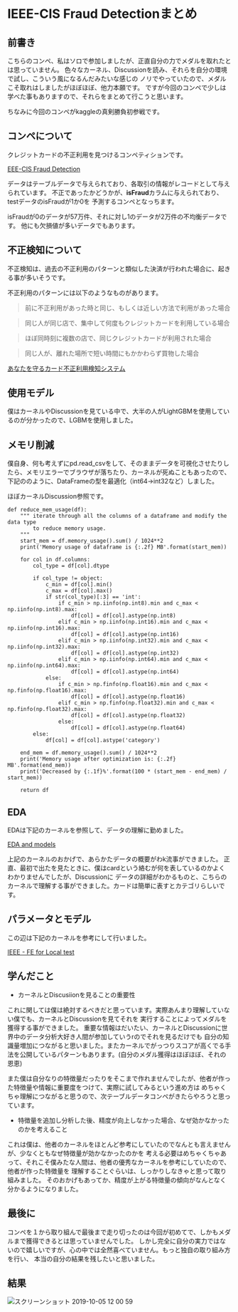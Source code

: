 # IEEE-CIS Fraud Detectionまとめ

## 前書き

こちらのコンペ、私はソロで参加しましたが、正直自分の力でメダルを取れたとは思っていません。
色々なカーネル、Discussionを読み、それらを自分の環境で試し、こういう風になるんだみたいな感じの
ノリでやっていたので、メダルこそ取れはしましたがほぼほぼ、他力本願です。
ですが今回のコンペで少しは学べた事もありますので、それらをまとめて行こうと思います。

ちなみに今回のコンペがkaggleの真剣勝負初参戦です。

## コンペについて

クレジットカードの不正利用を見つけるコンペティションです。

[EEE-CIS Fraud Detection](https://www.kaggle.com/c/ieee-fraud-detection)

データはテーブルデータで与えられており、各取引の情報がレコードとして与えられています。
不正であったかどうかが、**isFraud**カラムに与えられており、testデータのisFraudが1か0を
予測するコンペとなっちます。


isFraudが0のデータが57万件、それに対し1のデータが2万件の不均衡データです。
他にも欠損値が多いデータでもあります。

## 不正検知について

不正検知は、過去の不正利用のパターンと類似した決済が行われた場合に、起きる事が多いそうです。

不正利用のパターンには以下のようなものがあります。

> 前に不正利用があった時と同じ、もしくは近しい方法で利用があった場合

>同じ人が同じ店で、集中して何度もクレジットカードを利用している場合

>ほぼ同時刻に複数の店で、同じクレジットカードが利用された場合

>同じ人が、離れた場所で短い時間にもかかわらず買物した場合

[あなたを守るカード不正利用検知システム](https://www.smbc-card.com/mem/hitotoki/learn/fraud.jsp)


## 使用モデル

僕はカーネルやDiscussionを見ている中で、大半の人がLightGBMを使用しているのが分かったので、LGBMを使用しました。

## メモリ削減

僕自身、何も考えずにpd.read_csvをして、そのままデータを可視化させたりしたら、メモリエラーでブラウザが落ちたり、カーネルが死ぬこともあったので、下記ののように、DataFrameの型を最適化（int64->int32など）しました。

ほぼカーネルDiscussion参照です。

```
def reduce_mem_usage(df):
    """ iterate through all the columns of a dataframe and modify the data type
        to reduce memory usage.        
    """
    start_mem = df.memory_usage().sum() / 1024**2
    print('Memory usage of dataframe is {:.2f} MB'.format(start_mem))
    
    for col in df.columns:
        col_type = df[col].dtype
        
        if col_type != object:
            c_min = df[col].min()
            c_max = df[col].max()
            if str(col_type)[:3] == 'int':
                if c_min > np.iinfo(np.int8).min and c_max < np.iinfo(np.int8).max:
                    df[col] = df[col].astype(np.int8)
                elif c_min > np.iinfo(np.int16).min and c_max < np.iinfo(np.int16).max:
                    df[col] = df[col].astype(np.int16)
                elif c_min > np.iinfo(np.int32).min and c_max < np.iinfo(np.int32).max:
                    df[col] = df[col].astype(np.int32)
                elif c_min > np.iinfo(np.int64).min and c_max < np.iinfo(np.int64).max:
                    df[col] = df[col].astype(np.int64)  
            else:
                if c_min > np.finfo(np.float16).min and c_max < np.finfo(np.float16).max:
                    df[col] = df[col].astype(np.float16)
                elif c_min > np.finfo(np.float32).min and c_max < np.finfo(np.float32).max:
                    df[col] = df[col].astype(np.float32)
                else:
                    df[col] = df[col].astype(np.float64)
        else:
            df[col] = df[col].astype('category')

    end_mem = df.memory_usage().sum() / 1024**2
    print('Memory usage after optimization is: {:.2f} MB'.format(end_mem))
    print('Decreased by {:.1f}%'.format(100 * (start_mem - end_mem) / start_mem))
    
    return df
```

## EDA

EDAは下記のカーネルを参照して、データの理解に勤めました。

[EDA and models](https://www.kaggle.com/artgor/eda-and-models)

上記のカーネルのおかげで、あらかたデータの概要がわk流事ができました。
正直、最初で出たを見たときに、僕はcardという絡むが何を表しているのかよくわかりませんでしたが、Discussionに
データの詳細がわかるものと、こちらのカーネルで理解する事ができました。カードは簡単に表すとカテゴリらしいです。

## パラメータとモデル

この辺は下記のカーネルを参考にして行いました。

[IEEE - FE for Local test](https://www.kaggle.com/kyakovlev/ieee-fe-for-local-test)

## 学んだこと

- カーネルとDiscusiionを見ることの重要性

これに関しては僕は絶対するべきだと思っています。実際あんまり理解していない僕でも、カーネルとDiscussionを見てそれを
実行することによってメダルを獲得する事ができました。
重要な情報はだいたい、カーネルとDiscussionに世界中のデータ分析大好き人間が参加していうrのでそれを見るだけでも
自分の知識量増加につながると思いました。またカーネルでがっつりスコアが高くでる手法を公開しているパターンもあります。(自分のメダル獲得はほぼほぼ、それの恩恵)

また僕は自分なりの特徴量だったりをそこまで作れませんでしたが、他者が作った特徴量や情報に重要度をつけて、実際に試してみるという進め方は
めちゃくちゃ理解につながると思うので、次テーブルデータコンペがきたらやろうと思っています。

- 特徴量を追加し分析した後、精度が向上しなかった場合、なぜ効かなかったのかを考えること

これは僕は、他者のカーネルをほとんど参考にしていたのでなんとも言えませんが、少なくともなぜ特徴量が効かなかったのかを
考える必要はめちゃくちゃあって、それこそ僕みたな人間は、他者の優秀なカーネルを参考にしていたので、他者が作った特徴量を
理解することぐらいは、しっかりしなきゃと思って取り組みました。
そのおかげもあってか、精度が上がる特徴量の傾向がなんとなく分かるようになりました。

## 最後に

コンペを１から取り組んで最後まで走り切ったのは今回が初めてで、しかもメダルまで獲得できるとは思っていませんでした。
しかし完全に自分の実力ではないので嬉しいですが、心の中では全然喜べていません。もっと独自の取り組み方を行い、
本当の自分の結果を残したいと思いました。

## 結果


![スクリーンショット 2019-10-05 12 00 59](https://user-images.githubusercontent.com/38784824/66250960-c1861500-e784-11e9-9a81-58a7833bb2ec.png)